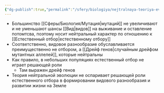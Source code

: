```yaml
---
{"dg-publish":true,"permalink":"/sfery/biologiya/nejtralnaya-teoriya-evolyuczii/","tags":["Эволюция"]}
---
```


- Большинство [[Сферы/Биология/Мутация\|мутаций]] не увеличивают и не уменьшают шансы [[Вид\|видов]] на выживание и оставление потомтсва, поэтому носит нейтральный характер по отношению к [[Естественный отбор\|естественному отбору]]
- Соответственно, видовое разнообразие обуславливается преимущественно не отбором, а [[Дрейф генов\|случайным дрейфом мутантных аллелей]], которые нейтральны 
- Как правило, в небольших популяциях естественный отбор не играет решающей роли
	- Там выражен дрейф генов 
- Теория нейтральной эволюции не оспаривает решающей роли естественного отбора в формировании видового разнообразия и развитии жизни на Земле 